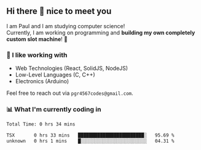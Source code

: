 ## Hi there 👋 nice to meet you

I am Paul and I am studying computer science!  
Currently, I am working on programming and **building my own completely custom slot machine**! 🎰

### 🔭 I like working with
- Web Technologies (React, SolidJS, NodeJS)
- Low-Level Languages (C, C++)
- Electronics (Arduino)

Feel free to reach out via `pgr4567codes@gmail.com`.

### 📊 What I'm currently coding in
<!--START_SECTION:waka-->

```txt
Total Time: 0 hrs 34 mins

TSX       0 hrs 33 mins   ████████████████████████░   95.69 %
unknown   0 hrs 1 mins    █░░░░░░░░░░░░░░░░░░░░░░░░   04.31 %
```

<!--END_SECTION:waka-->
